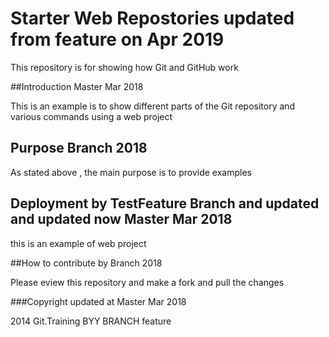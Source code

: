 # Starter Web Repostories updated from feature on Apr 2019

This repository is for showing how Git and GitHub work

##Introduction Master Mar 2018

This is an example is to show different parts of the Git repository and various commands using a web project

## Purpose Branch 2018

As stated above , the main purpose is to provide examples

## Deployment by TestFeature Branch and updated and updated now Master Mar 2018

this is an example of web project 

##How to contribute by Branch 2018


Please eview this repository and make a fork and pull the changes


###Copyright updated at Master Mar 2018

2014 Git.Training BYY BRANCH feature

